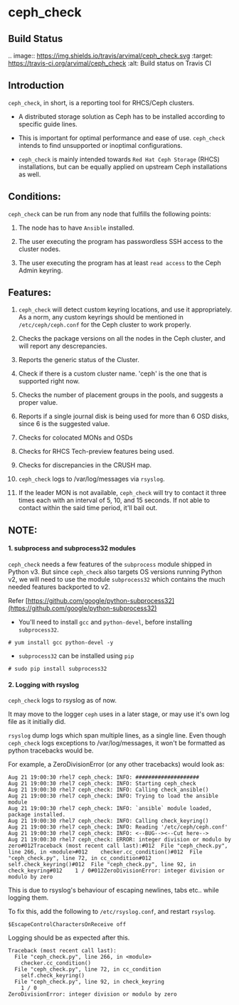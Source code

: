 # ceph_check

Build Status
-------------

.. image:: https://img.shields.io/travis/arvimal/ceph_check.svg
    :target: https://travis-ci.org/arvimal/ceph_check
    :alt: Build status on Travis CI

## Introduction

`ceph_check`, in short, is a reporting tool for RHCS/Ceph clusters.

* A distributed storage solution as Ceph has to be installed according to specific guide lines.

* This is important for optimal performance and ease of use. `ceph_check` intends to find unsupported or inoptimal configurations.

* `ceph_check` is mainly intended towards `Red Hat Ceph Storage` (RHCS) installations, but can be equally applied on upstream Ceph installations as well.

## Conditions:

`ceph_check` can be run from any node that fulfills the following points:

1. The node has to have `Ansible` installed.

2. The user executing the program has passwordless SSH access to the cluster nodes.

3. The user executing the program has at least `read access` to the Ceph Admin keyring.

## Features:

1. `ceph_check` will detect custom keyring locations, and use it appropriately. As a norm, any custom keyrings should be mentioned in `/etc/ceph/ceph.conf` for the Ceph cluster to work properly.

2. Checks the package versions on all the nodes in the Ceph cluster, and will report any descrepancies.

3. Reports the generic status of the Cluster.

4. Check if there is a custom cluster name. 'ceph' is the one that is supported right now.

5. Checks the number of placement groups in the pools, and suggests a proper value.

6. Reports if a single journal disk is being used for more than 6 OSD disks, since 6 is the suggested value.

7. Checks for colocated MONs and OSDs

8. Checks for RHCS Tech-preview features being used.

9. Checks for discrepancies in the CRUSH map.

10. `ceph_check` logs to /var/log/messages via `rsyslog`.

11. If the leader MON is not available, `ceph_check` will try to contact it three times each with an interval of 5, 10, and 15 seconds. If not able to contact within the said time period, it'll bail out.

## NOTE:

#### 1. subprocess and subprocess32 modules

`ceph_check` needs a few features of the `subprocess` module shipped in Python v3. But since `ceph_check` also targets OS versions running Python v2, we will need to use the module `subprocess32` which contains the much needed features backported to v2.

Refer [https://github.com/google/python-subprocess32](https://github.com/google/python-subprocess32)

* You'll need to install `gcc` and `python-devel`, before installing `subprocess32`.

~~~
# yum install gcc python-devel -y
~~~

* `subprocess32` can be installed using `pip`

~~~
# sudo pip install subprocess32
~~~

#### 2. Logging with rsyslog

`ceph_check` logs to rsyslog as of now.

It may move to the logger `ceph` uses in a later stage, or may use it's own log file as it initially did.

`rsyslog` dump logs which span multiple lines, as a single line. Even though `ceph_check` logs exceptions to /var/log/messages, it won't be formatted as python tracebacks would be.

For example, a ZeroDivisionError (or any other tracebacks) would look as:

~~~
Aug 21 19:00:30 rhel7 ceph_check: INFO: ####################
Aug 21 19:00:30 rhel7 ceph_check: INFO: Starting ceph_check
Aug 21 19:00:30 rhel7 ceph_check: INFO: Calling check_ansible()
Aug 21 19:00:30 rhel7 ceph_check: INFO: Trying to load the ansible module
Aug 21 19:00:30 rhel7 ceph_check: INFO: `ansible` module loaded, package installed.
Aug 21 19:00:30 rhel7 ceph_check: INFO: Calling check_keyring()
Aug 21 19:00:30 rhel7 ceph_check: INFO: Reading '/etc/ceph/ceph.conf'
Aug 21 19:00:30 rhel7 ceph_check: INFO: <--BUG--><--Cut here-->
Aug 21 19:00:30 rhel7 ceph_check: ERROR: integer division or modulo by zero#012Traceback (most recent call last):#012  File "ceph_check.py", line 266, in <module>#012    checker.cc_condition()#012  File "ceph_check.py", line 72, in cc_condition#012    self.check_keyring()#012  File "ceph_check.py", line 92, in check_keyring#012    1 / 0#012ZeroDivisionError: integer division or modulo by zero
~~~

This is due to rsyslog's behaviour of escaping newlines, tabs etc.. while logging them.

To fix this, add the following to `/etc/rsyslog.conf`, and restart `rsyslog`.

~~~
$EscapeControlCharactersOnReceive off
~~~

Logging should be as expected after this.

~~~
Traceback (most recent call last):
  File "ceph_check.py", line 266, in <module>
    checker.cc_condition()
  File "ceph_check.py", line 72, in cc_condition
    self.check_keyring()
  File "ceph_check.py", line 92, in check_keyring
    1 / 0
ZeroDivisionError: integer division or modulo by zero
~~~


